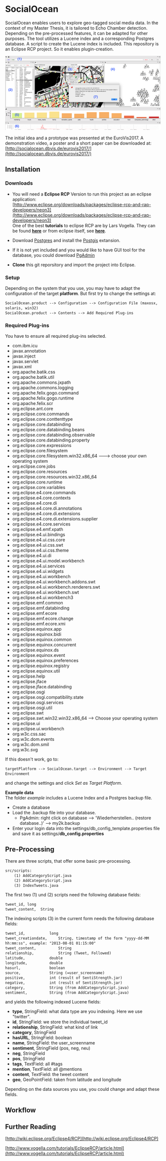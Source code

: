 # SocialOcean
SocialOcean enables users to explore geo-tagged social media data.
In the context of my Master Thesis, it is tailored to Echo Chamber detection.
Depending on the pre-processed features, it can be adapted for other purposes.
The tool utilizes a Lucene index and a corresponding Postgres database.
A script to create the Lucene index is included.
This repository is an Eclipse RCP project. So it enables plugin-creation.

![SocialOcean Tool Interface](./tool.png)


The initial idea and a prototype was presented at the EuroVis2017.
A demonstration video, a poster and a short paper can be downloaded at: [http://socialocean.dbvis.de/eurovis2017/](http://socialocean.dbvis.de/eurovis2017/)


## Installation

### Downloads

- You will need a **Eclipse RCP** Version to run this project as an eclipse application:  
[http://www.eclipse.org/downloads/packages/eclipse-rcp-and-rap-developers/neon3](http://www.eclipse.org/downloads/packages/eclipse-rcp-and-rap-developers/neon3)  
One of the best **tutorials** to eclipse RCP are by Lars Vogella. They can be found [**here**](http://www.vogella.com/tutorials/EclipseRCP/article.html)
or from eclipse itself, see [**here**](http://wiki.eclipse.org/Eclipse4/RCP).

- Download [Postgres](https://www.postgresql.org) and install the [Postgis](http://postgis.net) extansion.

- If it is not yet included and you would like to have GUI tool for the database, you could download [PgAdmin](https://www.pgadmin.org)


- **Clone** this git reporsitory and import the project into Eclipse.
### Setup

Depending on the system that you use, you may have to adapt the configuration of the target **platform**.
But first try to change the settings at:

	SocialOcean.product --> Configuration --> Configuration File (maxosx, solaris, win32)
	SocialOcean.product --> Contents --> Add Required Plug-ins

### Required Plug-ins

You have to ensure all required plug-ins selected.
- com.ibm.icu
- javax.annotation
- javax.inject
- javax.servlet
- javax.xml
- org.apache.batik.css
- org.apache.batik.util
- org.apache.commons.jxpath
- org.apache.commons.logging
- org.apache.felix.gogo.command
- org.apache.felix.gogo.runtime
- org.apache.felix.scr
- org.eclipse.ant.core
- org.eclipse.core.commands
- org.eclipse.core.conttenttype
- org.eclipse.core.databinding
- org.eclipse.core.databinding.beans
- org.eclipse.core.databinding.observable
- org.eclipse.core.databinding.property
- org.eclipse.core.expressions
- org.eclipse.core.filesystem
- org.eclipse.core.filesystem.win32.x86_64 ---> choose your own operating system
- org.eclipse.core.jobs
- org.eclipse.core.resources
- org.eclipse.core.resources.win32.x86_64
- org.eclipse.core.runtime
- org.eclipse.core.variables
- org.eclipse.e4.core.commands
- org.eclipse.e4.core.contexts
- org.eclipse.e4.core.di
- org.eclipse.e4.core.di.annotations
- org.eclipse.e4.core.di.extensions
- org.eclipse.e4.core.di.extensions.supplier
- org.eclipse.e4.core.services
- org.eclipse.e4.emf.xpath
- org.eclipse.e4.ui.bindings
- org.eclipse.e4.ui.css.core
- org.eclipse.e4.ui.css.swt
- org.eclipse.e4.ui.css.theme
- org.eclipse.e4.ui.di
- org.eclipse.e4.ui.model.workbench
- org.eclipse.e4.ui.services
- org.eclipse.e4.ui.widgets
- org.eclipse.e4.ui.workbench
- org.eclipse.e4.ui.workbench.addons.swt
- org.eclipse.e4.ui.workbench.renderers.swt
- org.eclipse.e4.ui.workbench.swt
- org.eclipse.e4.ui.workbench3
- org.eclipse.emf.common
- org.eclipse.emf.databinding
- org.eclipse.emf.ecore
- org.eclipse.emf.ecore.change
- org.eclipse.emf.ecore.xmi
- org.eclipse.equinox.app
- org.eclipse.equinox.bidi
- org.eclipse.equinox.common
- org.eclipse.equinox.concurrent
- org.eclipse.equinox.ds
- org.eclipse.equinox.event
- org.eclipse.equinox.preferences
- org.eclipse.equinox.registry
- org.eclipse.equinox.util
- org.eclipse.help
- org.eclipse.jface
- org.eclipse.jface.databinding
- org.eclipse.osgi
- org.eclipse.osgi.compatibility.state
- org.eclipse.osgi.services
- org.eclipse.osgi.util
- org.eclipse.swt
- org.eclipse.swt.win32.win32.x86_64 --> Choose your operating system
- org.eclipse.ui
- org.eclipse.ui.workbench
- org.w3c.css.sac
- org.w3c.dom.events
- org.w3c.dom.smil
- org.w3c.svg

If this doesn't work, go to:

	targetPlatform --> SocialOcean.target --> Environment --> Target Environment
and change the settings and click *Set as Target Platform*.

**Example data**  
The folder *example* includes a Lucene Index and a Postgres backup file.

- Create a database
- Load the .backup file into your database.
	- PgAdmin: right click on database --> 'Wiederherstellen.. (restore database..)' --> my2k.backup 
- Enter your login data into the settings/db\_config\_template.properties file and save it as settings/**db\_config.properties**

## Pre-Processing

There are three scripts, that offer some basic pre-processing.

	src/scripts:
		(1) AddCategoryScript.java
		(2) AddCategoryScript.java
		(3) IndexTweets.java

The first two (1) und (2) scripts need the following database fields:

	tweet_id, long
	tweet_content,  String

The indexing scripts (3) in the current form needs the following database fields:

	tweet_id, 			long
	tweet_creationdate,		String, timestamp of the form "yyyy-dd-MM hh:mm:ss", example: "2013-08-01 01:15:00"
	tweet_content,			String
	relationship,			String (Tweet, Followed)
	latitude,			double
	longitude, 			double
	hasurl, 			boolean
	source, 			String (=user_screenname)
	positive, 			int (result of SentiStrength.jar)
	negative, 			int (result of SentiStrength.jar)
	category, 			String (from AddCategoryScript.java)
	sentiment, 			String (from AddCategoryScript.java)

and yields the following indexed Lucene fields:

- **type**, StringField: what data type are you indexing. Here we use "twitter".
- **id**, StringField: we store the individual tweet\_id
- **relationship**, StringField: what kind of link
- **category**, StringField
- **hasURL**, StringField: boolean
- **name**, StringField: the user\_screenname
- **sentiment**, StringField (pos, neg, neu)
- **neg**, StringField
- **pos**, StringField
- **tags**, TextField: all #tags
- **mention**, TextField: all @mentions
- **content**, TextField: the tweet content
- **geo**, GeoPointField: taken from latitude and longitude

Depending on the data sources you use, you could change and adapt these fields.


## Workflow


## Further Reading

[http://wiki.eclipse.org/Eclipse4/RCP](http://wiki.eclipse.org/Eclipse4/RCP)

[http://www.vogella.com/tutorials/EclipseRCP/article.html](http://www.vogella.com/tutorials/EclipseRCP/article.html)
